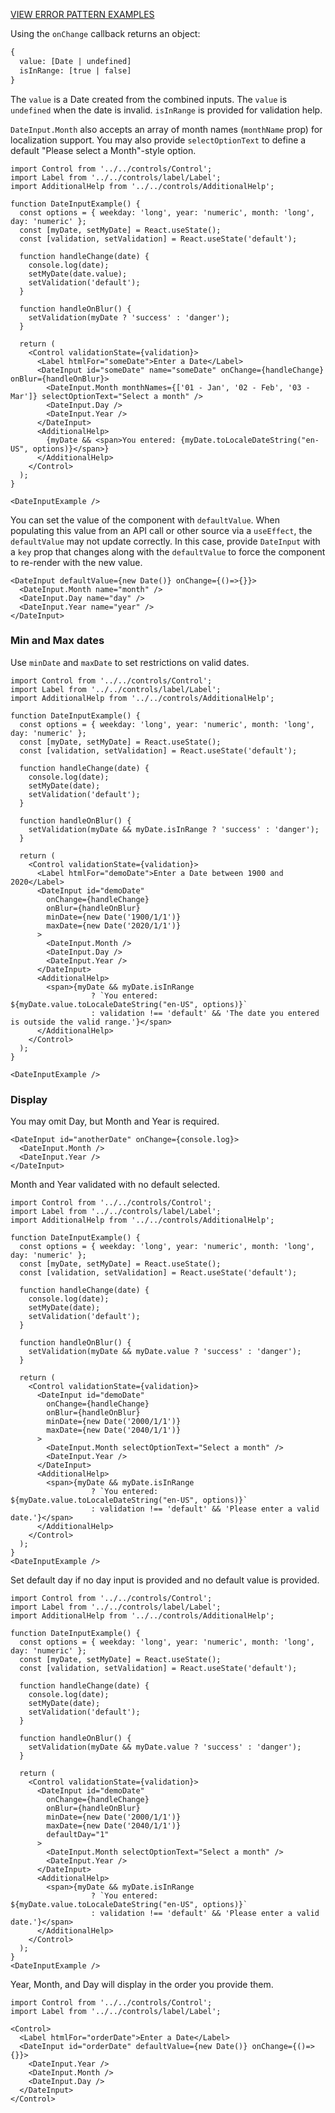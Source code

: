 <a href="https://8lf1uv.axshare.com/#id=7zaoiz&p=multi_field_error&dp=0&g=1" target="blank"><div style="color:#cc0000;text-transform:uppercase;margin-bottom:1em;">View Error Pattern Examples</div></a>

Using the `onChange` callback returns an object:

```html
{
  value: [Date | undefined]
  isInRange: [true | false]
}
```

The `value` is a Date created from the combined inputs. The `value` is `undefined` when the date is invalid.
`isInRange` is provided for validation help.

`DateInput.Month` also accepts an array of month names (`monthName` prop) for localization support. You may also
provide `selectOptionText` to define a default "Please select a Month"-style option.

```
import Control from '../../controls/Control';
import Label from '../../controls/label/Label';
import AdditionalHelp from '../../controls/AdditionalHelp';

function DateInputExample() {
  const options = { weekday: 'long', year: 'numeric', month: 'long', day: 'numeric' };
  const [myDate, setMyDate] = React.useState();
  const [validation, setValidation] = React.useState('default');

  function handleChange(date) {
    console.log(date);
    setMyDate(date.value);
    setValidation('default');
  }

  function handleOnBlur() {
    setValidation(myDate ? 'success' : 'danger');
  }

  return (
    <Control validationState={validation}>
      <Label htmlFor="someDate">Enter a Date</Label>
      <DateInput id="someDate" name="someDate" onChange={handleChange} onBlur={handleOnBlur}>
        <DateInput.Month monthNames={['01 - Jan', '02 - Feb', '03 - Mar']} selectOptionText="Select a month" />
        <DateInput.Day />
        <DateInput.Year />
      </DateInput>
      <AdditionalHelp>
        {myDate && <span>You entered: {myDate.toLocaleDateString("en-US", options)}</span>}
      </AdditionalHelp>
    </Control>
  );
}

<DateInputExample />
```

You can set the value of the component with `defaultValue`. When populating this value from
an API call or other source via a `useEffect`, the `defaultValue` may not update correctly.
In this case, provide `DateInput` with a `key` prop that changes along with the `defaultValue`
to force the component to re-render with the new value.

```
<DateInput defaultValue={new Date()} onChange={()=>{}}>
  <DateInput.Month name="month" />
  <DateInput.Day name="day" />
  <DateInput.Year name="year" />
</DateInput>
```

### Min and Max dates

Use `minDate` and `maxDate` to set restrictions on valid dates.

```
import Control from '../../controls/Control';
import Label from '../../controls/label/Label';
import AdditionalHelp from '../../controls/AdditionalHelp';

function DateInputExample() {
  const options = { weekday: 'long', year: 'numeric', month: 'long', day: 'numeric' };
  const [myDate, setMyDate] = React.useState();
  const [validation, setValidation] = React.useState('default');

  function handleChange(date) {
    console.log(date);
    setMyDate(date);
    setValidation('default');
  }

  function handleOnBlur() {
    setValidation(myDate && myDate.isInRange ? 'success' : 'danger');
  }

  return (
    <Control validationState={validation}>
      <Label htmlFor="demoDate">Enter a Date between 1900 and 2020</Label>
      <DateInput id="demoDate"
        onChange={handleChange}
        onBlur={handleOnBlur}
        minDate={new Date('1900/1/1')}
        maxDate={new Date('2020/1/1')}
      >
        <DateInput.Month />
        <DateInput.Day />
        <DateInput.Year />
      </DateInput>
      <AdditionalHelp>
        <span>{myDate && myDate.isInRange
                  ? `You entered: ${myDate.value.toLocaleDateString("en-US", options)}`
                  : validation !== 'default' && 'The date you entered is outside the valid range.'}</span>
      </AdditionalHelp>
    </Control>
  );
}

<DateInputExample />
```

### Display

You may omit Day, but Month and Year is required.

```
<DateInput id="anotherDate" onChange={console.log}>
  <DateInput.Month />
  <DateInput.Year />
</DateInput>
```

Month and Year validated with no default selected.

```
import Control from '../../controls/Control';
import Label from '../../controls/label/Label';
import AdditionalHelp from '../../controls/AdditionalHelp';

function DateInputExample() {
  const options = { weekday: 'long', year: 'numeric', month: 'long', day: 'numeric' };
  const [myDate, setMyDate] = React.useState();
  const [validation, setValidation] = React.useState('default');

  function handleChange(date) {
    console.log(date);
    setMyDate(date);
    setValidation('default');
  }

  function handleOnBlur() {
    setValidation(myDate && myDate.value ? 'success' : 'danger');
  }

  return (
    <Control validationState={validation}>
      <DateInput id="demoDate"
        onChange={handleChange}
        onBlur={handleOnBlur}
        minDate={new Date('2000/1/1')}
        maxDate={new Date('2040/1/1')}
      >
        <DateInput.Month selectOptionText="Select a month" />
        <DateInput.Year />
      </DateInput>
      <AdditionalHelp>
        <span>{myDate && myDate.isInRange
                  ? `You entered: ${myDate.value.toLocaleDateString("en-US", options)}`
                  : validation !== 'default' && 'Please enter a valid date.'}</span>
      </AdditionalHelp>
    </Control>
  );
}
<DateInputExample />
```

Set default day if no day input is provided and no default value is provided.

```
import Control from '../../controls/Control';
import Label from '../../controls/label/Label';
import AdditionalHelp from '../../controls/AdditionalHelp';

function DateInputExample() {
  const options = { weekday: 'long', year: 'numeric', month: 'long', day: 'numeric' };
  const [myDate, setMyDate] = React.useState();
  const [validation, setValidation] = React.useState('default');

  function handleChange(date) {
    console.log(date);
    setMyDate(date);
    setValidation('default');
  }

  function handleOnBlur() {
    setValidation(myDate && myDate.value ? 'success' : 'danger');
  }

  return (
    <Control validationState={validation}>
      <DateInput id="demoDate"
        onChange={handleChange}
        onBlur={handleOnBlur}
        minDate={new Date('2000/1/1')}
        maxDate={new Date('2040/1/1')}
        defaultDay="1"
      >
        <DateInput.Month selectOptionText="Select a month" />
        <DateInput.Year />
      </DateInput>
      <AdditionalHelp>
        <span>{myDate && myDate.isInRange
                  ? `You entered: ${myDate.value.toLocaleDateString("en-US", options)}`
                  : validation !== 'default' && 'Please enter a valid date.'}</span>
      </AdditionalHelp>
    </Control>
  );
}
<DateInputExample />
```

Year, Month, and Day will display in the order you provide them.

```
import Control from '../../controls/Control';
import Label from '../../controls/label/Label';

<Control>
  <Label htmlFor="orderDate">Enter a Date</Label>
  <DateInput id="orderDate" defaultValue={new Date()} onChange={()=>{}}>
    <DateInput.Year />
    <DateInput.Month />
    <DateInput.Day />
  </DateInput>
</Control>
```

